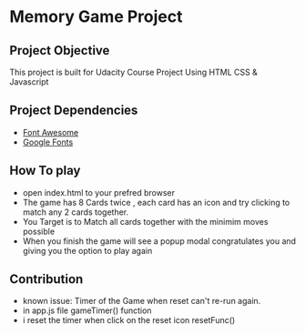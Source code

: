 # Memory Game Project

## Project Objective

This project is built for Udacity Course Project Using HTML CSS & Javascript 


## Project Dependencies

* [Font Awesome](https://maxcdn.bootstrapcdn.com/font-awesome/4.6.1/css/font-awesome.min.css)
* [Google Fonts](https://fonts.googleapis.com/css?family=Coda)


## How To play
* open index.html to your prefred browser
* The game has 8 Cards twice , each card has an icon and try clicking to match any 2 cards together.
* You Target is to Match all cards together with the minimim moves possible
* When you finish the game will see a popup modal congratulates you and giving you the option to play again


## Contribution
* known issue: Timer of the Game when reset can't re-run again.
* in app.js file gameTimer() function
* i reset the timer when click on the reset icon resetFunc()